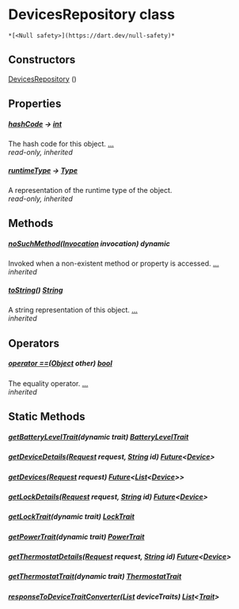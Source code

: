 


# DevicesRepository class






    *[<Null safety>](https://dart.dev/null-safety)*






## Constructors

[DevicesRepository](../yonomi-sdk/DevicesRepository/DevicesRepository.md) ()

    


## Properties

##### [hashCode](https://api.flutter.dev/flutter/dart-core/Object/hashCode.html) &#8594; [int](https://api.flutter.dev/flutter/dart-core/int-class.html)



The hash code for this object. [...](https://api.flutter.dev/flutter/dart-core/Object/hashCode.html)  
_read-only, inherited_



##### [runtimeType](https://api.flutter.dev/flutter/dart-core/Object/runtimeType.html) &#8594; [Type](https://api.flutter.dev/flutter/dart-core/Type-class.html)



A representation of the runtime type of the object.   
_read-only, inherited_




## Methods

##### [noSuchMethod](https://api.flutter.dev/flutter/dart-core/Object/noSuchMethod.html)([Invocation](https://api.flutter.dev/flutter/dart-core/Invocation-class.html) invocation) dynamic



Invoked when a non-existent method or property is accessed. [...](https://api.flutter.dev/flutter/dart-core/Object/noSuchMethod.html)  
_inherited_



##### [toString](https://api.flutter.dev/flutter/dart-core/Object/toString.html)() [String](https://api.flutter.dev/flutter/dart-core/String-class.html)



A string representation of this object. [...](https://api.flutter.dev/flutter/dart-core/Object/toString.html)  
_inherited_




## Operators

##### [operator ==](https://api.flutter.dev/flutter/dart-core/Object/operator_equals.html)([Object](https://api.flutter.dev/flutter/dart-core/Object-class.html) other) [bool](https://api.flutter.dev/flutter/dart-core/bool-class.html)



The equality operator. [...](https://api.flutter.dev/flutter/dart-core/Object/operator_equals.html)  
_inherited_





## Static Methods

##### [getBatteryLevelTrait](../yonomi-sdk/DevicesRepository/getBatteryLevelTrait.md)(dynamic trait) [BatteryLevelTrait](../yonomi-sdk/BatteryLevelTrait-class.md)



   




##### [getDeviceDetails](../yonomi-sdk/DevicesRepository/getDeviceDetails.md)([Request](../yonomi-sdk/Request-class.md) request, [String](https://api.flutter.dev/flutter/dart-core/String-class.html) id) [Future](https://api.flutter.dev/flutter/dart-async/Future-class.html)&lt;[Device](../yonomi-sdk/Device-class.md)>



   




##### [getDevices](../yonomi-sdk/DevicesRepository/getDevices.md)([Request](../yonomi-sdk/Request-class.md) request) [Future](https://api.flutter.dev/flutter/dart-async/Future-class.html)&lt;[List](https://api.flutter.dev/flutter/dart-core/List-class.html)&lt;[Device](../yonomi-sdk/Device-class.md)>>



   




##### [getLockDetails](../yonomi-sdk/DevicesRepository/getLockDetails.md)([Request](../yonomi-sdk/Request-class.md) request, [String](https://api.flutter.dev/flutter/dart-core/String-class.html) id) [Future](https://api.flutter.dev/flutter/dart-async/Future-class.html)&lt;[Device](../yonomi-sdk/Device-class.md)>



   




##### [getLockTrait](../yonomi-sdk/DevicesRepository/getLockTrait.md)(dynamic trait) [LockTrait](../yonomi-sdk/LockTrait-class.md)



   




##### [getPowerTrait](../yonomi-sdk/DevicesRepository/getPowerTrait.md)(dynamic trait) [PowerTrait](../yonomi-sdk/PowerTrait-class.md)



   




##### [getThermostatDetails](../yonomi-sdk/DevicesRepository/getThermostatDetails.md)([Request](../yonomi-sdk/Request-class.md) request, [String](https://api.flutter.dev/flutter/dart-core/String-class.html) id) [Future](https://api.flutter.dev/flutter/dart-async/Future-class.html)&lt;[Device](../yonomi-sdk/Device-class.md)>



   




##### [getThermostatTrait](../yonomi-sdk/DevicesRepository/getThermostatTrait.md)(dynamic trait) [ThermostatTrait](../yonomi-sdk/ThermostatTrait-class.md)



   




##### [responseToDeviceTraitConverter](../yonomi-sdk/DevicesRepository/responseToDeviceTraitConverter.md)([List](https://api.flutter.dev/flutter/dart-core/List-class.html) deviceTraits) [List](https://api.flutter.dev/flutter/dart-core/List-class.html)&lt;[Trait](../yonomi-sdk/Trait-class.md)>



   










